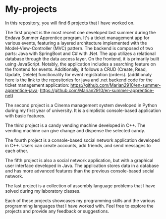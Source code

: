 # My-projects
In this repository, you will find 6 projects that I have worked on.

The first project is the most recent one developed last summer during the Endava Summer Apprentice program. It's a ticket management app for various events, featuring a layered architecture implemented with the Model-View-Controller (MVC) pattern. The backend is composed of two parts: Java with SpringBoot and C# with .Net. The app utilizes a relational database through the data access layer. On the frontend, it is primarily built using JavaScript. Notably, the application includes a searching feature on the frontend for events. Additionally, it follows a CRUD (Create, Read, Update, Delete) functionality for event registration (orders).
(additionaly here is the link to the repositories for java and .net backend code for the ticket management application: https://github.com/Marian2910/en-summer-apprentice-java; https://github.com/Marian2910/en-summer-apprentice-net)

The second project is a Cinema management system developed in Python during my first year of university. It is a simplistic console-based application with basic features.

The third project is a candy vending machine developed in C++. The vending machine can give change and dispense the selected candy.

The fourth project is a console-based social network application developed in C++. Users can create accounts, add friends, and send messages to each other.

The fifth project is also a social network application, but with a graphical user interface developed in Java. The application stores data in a database and has more advanced features than the previous console-based social network.

The last project is a collection of assembly language problems that I have solved during my laboratory classes.

Each of these projects showcases my programming skills and the various programming languages that I have worked with. Feel free to explore the projects and provide any feedback or suggestions.
